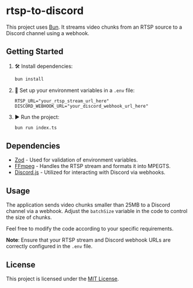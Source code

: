 # rtsp-to-discord

This project uses [Bun](https://bun.sh). It streams video chunks from an RTSP source to a Discord channel using a webhook.

## Getting Started

1. 🛠️ Install dependencies:

    ```bash
    bun install
    ```

2. 📝 Set up your environment variables in a `.env` file:

    ```env
    RTSP_URL="your_rtsp_stream_url_here"
    DISCORD_WEBHOOK_URL="your_discord_webhook_url_here"
    ```

3. ▶️ Run the project:

    ```bash
    bun run index.ts
    ```

## Dependencies

- [Zod](https://github.com/colinhacks/zod) - Used for validation of environment variables.
- [FFmpeg](https://ffmpeg.org/) - Handles the RTSP stream and formats it into MPEGTS.
- [Discord.js](https://discord.js.org/) - Utilized for interacting with Discord via webhooks.

## Usage

The application sends video chunks smaller than 25MB to a Discord channel via a webhook. Adjust the `batchSize` variable in the code to control the size of chunks.

Feel free to modify the code according to your specific requirements.

**Note**: Ensure that your RTSP stream and Discord webhook URLs are correctly configured in the `.env` file.

## License

This project is licensed under the [MIT License](LICENSE).
